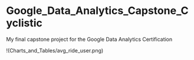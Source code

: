 # Google_Data_Analytics_Capstone_Cyclistic
My final capstone project for the Google Data Analytics Certification

!(Charts_and_Tables/avg_ride_user.png)
